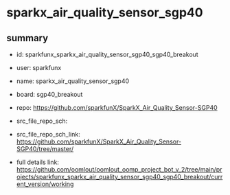 # sparkx_air_quality_sensor_sgp40
 
## summary 
* id: sparkfunx_sparkx_air_quality_sensor_sgp40_sgp40_breakout
* user: sparkfunx
* name: sparkx_air_quality_sensor_sgp40
* board: sgp40_breakout
* repo: https://github.com/sparkfunX/SparkX_Air_Quality_Sensor-SGP40



* src_file_repo_sch: 
* src_file_repo_sch_link: https://github.com/sparkfunX/SparkX_Air_Quality_Sensor-SGP40/tree/master/
* full details link: https://github.com/oomlout/oomlout_oomp_project_bot_v_2/tree/main/projects/sparkfunx_sparkx_air_quality_sensor_sgp40_sgp40_breakout/current_version/working  







